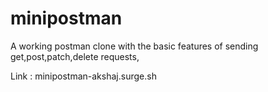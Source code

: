 # minipostman

A working postman clone with the basic features of sending get,post,patch,delete requests,

Link : minipostman-akshaj.surge.sh
